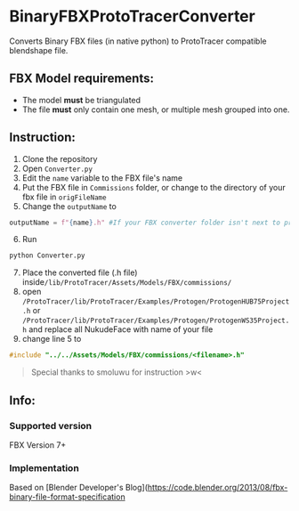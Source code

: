 # BinaryFBXProtoTracerConverter
Converts Binary FBX files (in native python) to ProtoTracer compatible blendshape file.

## FBX Model requirements:
- The model **must** be triangulated
- The file **must** only contain one mesh, or multiple mesh grouped into one.

## Instruction:
1. Clone the repository
2. Open `Converter.py`
3. Edit the `name` variable to the FBX file's name
4. Put the FBX file in `Commissions` folder, or change to the directory of your fbx file in `origFileName`
5. Change the `outputName` to
```python
outputName = f"{name}.h" #If your FBX converter folder isn't next to prototracer folder.
```
6. Run
```bash
python Converter.py
```
7. Place the converted file (.h file) inside`/lib/ProtoTracer/Assets/Models/FBX/commissions/ `
8. open `/ProtoTracer/lib/ProtoTracer/Examples/Protogen/ProtogenHUB75Project.h` or `/ProtoTracer/lib/ProtoTracer/Examples/Protogen/ProtogenWS35Project.h` and replace all NukudeFace with name of your file
10. change line 5 to
```c
#include "../../Assets/Models/FBX/commissions/<filename>.h"
```
> Special thanks to smoluwu for instruction >w<

## Info:
### Supported version
FBX Version 7+
### Implementation
Based on [Blender Developer's Blog](https://code.blender.org/2013/08/fbx-binary-file-format-specification
